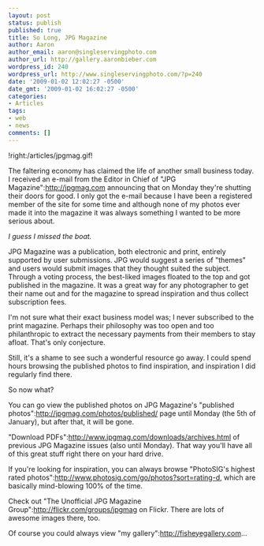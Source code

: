 ```yaml
---
layout: post
status: publish
published: true
title: So Long, JPG Magazine
author: Aaron
author_email: aaron@singleservingphoto.com
author_url: http://gallery.aaronbieber.com
wordpress_id: 240
wordpress_url: http://www.singleservingphoto.com/?p=240
date: '2009-01-02 12:02:27 -0500'
date_gmt: '2009-01-02 16:02:27 -0500'
categories:
- Articles
tags:
- web
- news
comments: []
---
```

!right:/articles/jpgmag.gif!

The faltering economy has claimed the life of another small business
today. I received an e-mail from the Editor in Chief of "JPG
Magazine":http://jpgmag.com announcing that on Monday they're shutting
their doors for good. I only got the e-mail because I have been a
registered member of the site for some time and although none of my
photos ever made it into the magazine it was always something I wanted
to be more serious about.

_I guess I missed the boat._

JPG Magazine was a publication, both electronic and print, entirely
supported by user submissions. JPG would suggest a series of "themes"
and users would submit images that they thought suited the subject.
Through a voting process, the best-liked images floated to the top and
got published in the magazine. It was a great way for any photographer
to get their name out and for the magazine to spread inspiration and
thus collect subscription fees.

I'm not sure what their exact business model was; I never subscribed to
the print magazine. Perhaps their philosophy was too open and too
philanthropic to extract the necessary payments from their members to
stay afloat. That's only conjecture.

Still, it's a shame to see such a wonderful resource go away. I could
spend hours browsing the published photos to find inspiration, and
inspiration I did regularly find there.

So now what?

You can go view the published photos on JPG Magazine's "published
photos":http://jpgmag.com/photos/published/ page until Monday (the 5th
of January), but after that, it will be gone.

"Download PDFs":http://www.jpgmag.com/downloads/archives.html of
previous JPG Magazine issues (also until Monday). That way you'll have
all of this great stuff right there on your hard drive.

If you're looking for inspiration, you can always browse "PhotoSIG's
highest rated photos":http://www.photosig.com/go/photos?sort=rating-d,
which are basically mind-blowing 100% of the time.

Check out "The Unofficial JPG Magazine
Group":http://flickr.com/groups/jpgmag on Flickr. There are lots of
awesome images there, too.

Of course you could always view "my
gallery":http://fisheyegallery.com...
